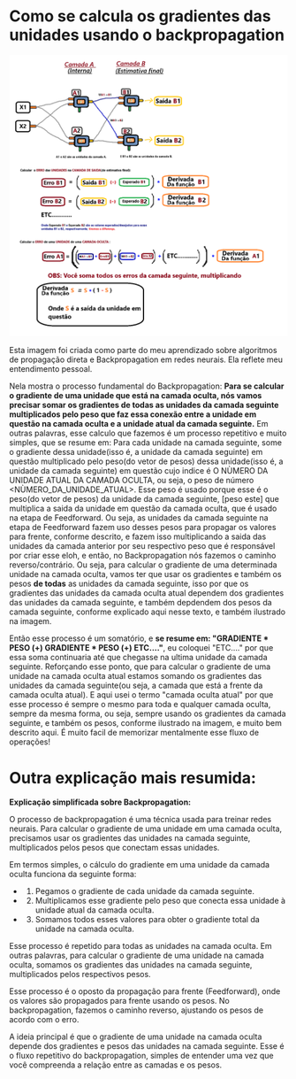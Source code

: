 # Como se calcula os gradientes das unidades usando o backpropagation
![Slide Backpropagation](./Slide_Backpropagation_APRIMORADO.png "Backpropagation")

Esta imagem foi criada como parte do meu aprendizado sobre algoritmos de propagação direta e Backpropagation em redes neurais. Ela reflete meu entendimento pessoal.

Nela mostra o processo fundamental do Backpropagation: **Para se calcular o gradiente de uma unidade que está na camada oculta, nós vamos precisar somar os gradientes de todas as unidades da camada seguinte multiplicados pelo peso que faz essa conexão entre a unidade em questão na camada oculta e a unidade atual da camada seguinte.** Em outras palavras, esse calculo que fazemos é um processo repetitivo e muito simples, que se resume em: Para cada unidade na camada seguinte, some o gradiente dessa unidade(isso é, a unidade da camada seguinte) em questão multiplicado pelo peso(do vetor de pesos) dessa unidade(isso é, a unidade da camada seguinte) em questão cujo indice é O NÙMERO DA UNIDADE ATUAL DA CAMADA OCULTA, ou seja, o peso de número <NÙMERO_DA_UNIDADE_ATUAL>. Esse peso é usado porque esse é o peso(do vetor de pesos) da unidade da camada seguinte, [peso este] que multiplica a saida da unidade em questão da camada oculta, que é usado na etapa de Feedforward. Ou seja, as unidades da camada seguinte na etapa de Feedforward fazem uso desses pesos para propagar os valores para frente, conforme descrito, e fazem isso multiplicando a saida das unidades da camada anterior por seu respectivo peso que é responsável por criar esse eloh, e então, no Backpropagation nós fazemos o caminho reverso/contrário. Ou seja, para calcular o gradiente de uma determinada unidade na camada oculta, vamos ter que usar os gradientes e também os pesos **de todas** as unidades da camada seguinte, isso por que os gradientes das unidades da camada oculta atual dependem dos gradientes das unidades da camada seguinte, e também depdendem dos pesos da camada seguinte, conforme explicado aqui nesse texto, e também ilustrado na imagem. 

Então esse processo é um somatório, e **se resume em: "GRADIENTE * PESO (+) GRADIENTE * PESO (+) ETC...."**, eu coloquei "ETC...." por que essa soma continuaria até que chegasse na ultima unidade da camada seguinte. Reforçando esse ponto, que para calcular o gradiente de uma unidade na camada oculta atual estamos somando os gradientes das unidades da camada seguinte(ou seja, a camada que está a frente da camada oculta atual). E aqui usei o termo "camada oculta atual" por que esse processo é sempre o mesmo para toda e qualquer camada oculta, sempre da mesma forma, ou seja, sempre usando os gradientes da camada seguinte, e também os pesos, conforme ilustrado na imagem, e muito bem descrito aqui. É muito facil de memorizar mentalmente esse fluxo de operações!

# Outra explicação mais resumida:
**Explicação simplificada sobre Backpropagation:**

O processo de backpropagation é uma técnica usada para treinar redes neurais. Para calcular o gradiente de uma unidade em uma camada oculta, precisamos usar os gradientes das unidades na camada seguinte, multiplicados pelos pesos que conectam essas unidades.

Em termos simples, o cálculo do gradiente em uma unidade da camada oculta funciona da seguinte forma: 
 - 1. Pegamos o gradiente de cada unidade da camada seguinte.
 - 2. Multiplicamos esse gradiente pelo peso que conecta essa unidade à unidade atual da camada oculta.
 - 3. Somamos todos esses valores para obter o gradiente total da unidade na camada oculta.

Esse processo é repetido para todas as unidades na camada oculta. Em outras palavras, para calcular o gradiente de uma unidade na camada oculta, somamos os gradientes das unidades na camada seguinte, multiplicados pelos respectivos pesos.

Esse processo é o oposto da propagação para frente (Feedforward), onde os valores são propagados para frente usando os pesos. No backpropagation, fazemos o caminho reverso, ajustando os pesos de acordo com o erro.

A ideia principal é que o gradiente de uma unidade na camada oculta depende dos gradientes e pesos das unidades na camada seguinte. Esse é o fluxo repetitivo do backpropagation, simples de entender uma vez que você compreenda a relação entre as camadas e os pesos.